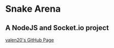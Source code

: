 # Snake Arena
## A NodeJS and Socket.io project

[valen20's GitHub Page](https://github.com/valen20Chx/)
